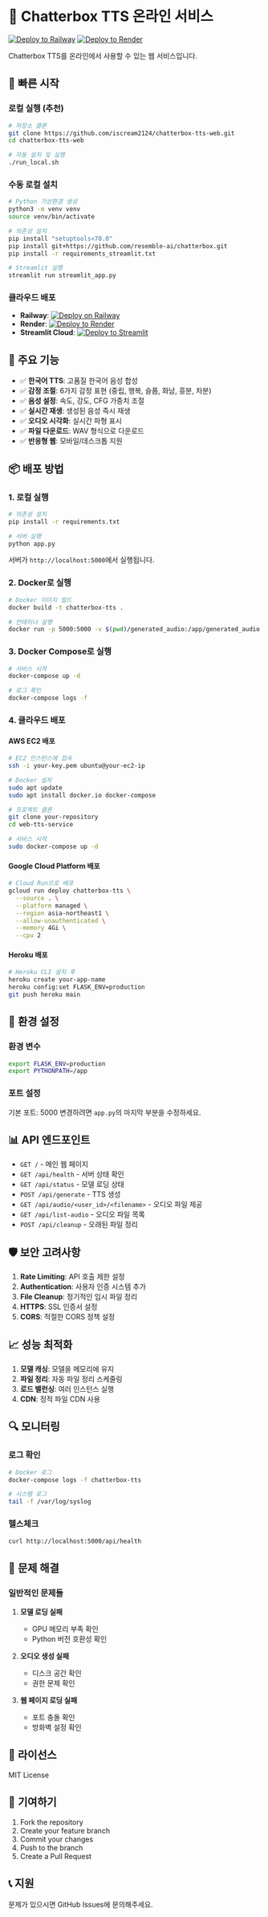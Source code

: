 # 🎤 Chatterbox TTS 온라인 서비스

[![Deploy to Railway](https://railway.app/button.svg)](https://railway.app/template/your-template-id)
[![Deploy to Render](https://render.com/images/deploy-to-render-button.svg)](https://render.com/deploy)

Chatterbox TTS를 온라인에서 사용할 수 있는 웹 서비스입니다.

## 🚀 빠른 시작

### 로컬 실행 (추천)
```bash
# 저장소 클론
git clone https://github.com/iscream2124/chatterbox-tts-web.git
cd chatterbox-tts-web

# 자동 설치 및 실행
./run_local.sh
```

### 수동 로컬 설치
```bash
# Python 가상환경 생성
python3 -m venv venv
source venv/bin/activate

# 의존성 설치
pip install "setuptools<70.0"
pip install git+https://github.com/resemble-ai/chatterbox.git
pip install -r requirements_streamlit.txt

# Streamlit 실행
streamlit run streamlit_app.py
```

### 클라우드 배포
- **Railway**: [![Deploy on Railway](https://railway.app/button.svg)](https://railway.app/new/template)
- **Render**: [![Deploy to Render](https://render.com/images/deploy-to-render-button.svg)](https://render.com/deploy)
- **Streamlit Cloud**: [![Deploy to Streamlit](https://static.streamlit.io/badges/streamlit_badge_black_white.svg)](https://share.streamlit.io)

## 🚀 주요 기능

- ✅ **한국어 TTS**: 고품질 한국어 음성 합성
- ✅ **감정 조절**: 6가지 감정 표현 (중립, 행복, 슬픔, 화남, 흥분, 차분)
- ✅ **음성 설정**: 속도, 강도, CFG 가중치 조절
- ✅ **실시간 재생**: 생성된 음성 즉시 재생
- ✅ **오디오 시각화**: 실시간 파형 표시
- ✅ **파일 다운로드**: WAV 형식으로 다운로드
- ✅ **반응형 웹**: 모바일/데스크톱 지원

## 📦 배포 방법

### 1. 로컬 실행

```bash
# 의존성 설치
pip install -r requirements.txt

# 서버 실행
python app.py
```

서버가 `http://localhost:5000`에서 실행됩니다.

### 2. Docker로 실행

```bash
# Docker 이미지 빌드
docker build -t chatterbox-tts .

# 컨테이너 실행
docker run -p 5000:5000 -v $(pwd)/generated_audio:/app/generated_audio chatterbox-tts
```

### 3. Docker Compose로 실행

```bash
# 서비스 시작
docker-compose up -d

# 로그 확인
docker-compose logs -f
```

### 4. 클라우드 배포

#### AWS EC2 배포
```bash
# EC2 인스턴스에 접속
ssh -i your-key.pem ubuntu@your-ec2-ip

# Docker 설치
sudo apt update
sudo apt install docker.io docker-compose

# 프로젝트 클론
git clone your-repository
cd web-tts-service

# 서비스 시작
sudo docker-compose up -d
```

#### Google Cloud Platform 배포
```bash
# Cloud Run으로 배포
gcloud run deploy chatterbox-tts \
  --source . \
  --platform managed \
  --region asia-northeast1 \
  --allow-unauthenticated \
  --memory 4Gi \
  --cpu 2
```

#### Heroku 배포
```bash
# Heroku CLI 설치 후
heroku create your-app-name
heroku config:set FLASK_ENV=production
git push heroku main
```

## 🔧 환경 설정

### 환경 변수
```bash
export FLASK_ENV=production
export PYTHONPATH=/app
```

### 포트 설정
기본 포트: 5000
변경하려면 `app.py`의 마지막 부분을 수정하세요.

## 📊 API 엔드포인트

- `GET /` - 메인 웹 페이지
- `GET /api/health` - 서버 상태 확인
- `GET /api/status` - 모델 로딩 상태
- `POST /api/generate` - TTS 생성
- `GET /api/audio/<user_id>/<filename>` - 오디오 파일 제공
- `GET /api/list-audio` - 오디오 파일 목록
- `POST /api/cleanup` - 오래된 파일 정리

## 🛡️ 보안 고려사항

1. **Rate Limiting**: API 호출 제한 설정
2. **Authentication**: 사용자 인증 시스템 추가
3. **File Cleanup**: 정기적인 임시 파일 정리
4. **HTTPS**: SSL 인증서 설정
5. **CORS**: 적절한 CORS 정책 설정

## 📈 성능 최적화

1. **모델 캐싱**: 모델을 메모리에 유지
2. **파일 정리**: 자동 파일 정리 스케줄링
3. **로드 밸런싱**: 여러 인스턴스 실행
4. **CDN**: 정적 파일 CDN 사용

## 🔍 모니터링

### 로그 확인
```bash
# Docker 로그
docker-compose logs -f chatterbox-tts

# 시스템 로그
tail -f /var/log/syslog
```

### 헬스체크
```bash
curl http://localhost:5000/api/health
```

## 🚨 문제 해결

### 일반적인 문제들

1. **모델 로딩 실패**
   - GPU 메모리 부족 확인
   - Python 버전 호환성 확인

2. **오디오 생성 실패**
   - 디스크 공간 확인
   - 권한 문제 확인

3. **웹 페이지 로딩 실패**
   - 포트 충돌 확인
   - 방화벽 설정 확인

## 📝 라이선스

MIT License

## 🤝 기여하기

1. Fork the repository
2. Create your feature branch
3. Commit your changes
4. Push to the branch
5. Create a Pull Request

## 📞 지원

문제가 있으시면 GitHub Issues에 문의해주세요.
